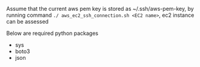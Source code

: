 Assume that the current aws pem key is stored as ~/.ssh/aws-pem-key, by running command `./
aws_ec2_ssh_connection.sh <EC2 name>`, ec2 instance can be assessed

Below are required python packages
- sys
- boto3
- json
